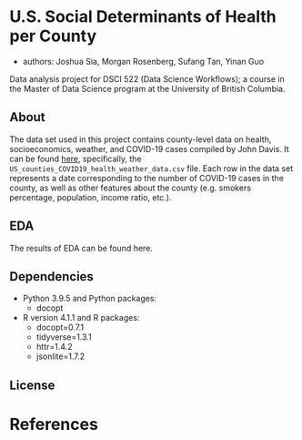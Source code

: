 # U.S. Social Determinants of Health per County

  - authors: Joshua Sia, Morgan Rosenberg, Sufang Tan, Yinan Guo

Data analysis project for DSCI 522 (Data Science Workflows); a
course in the Master of Data Science program at the University of
British Columbia.

## About

The data set used in this project contains county-level data on health, 
socioeconomics, weather, and COVID-19 cases compiled by John Davis. It
can be found [here](https://www.kaggle.com/johnjdavisiv/us-counties-covid19-weather-sociohealth-data),
specifically, the `US_counties_COVID19_health_weather_data.csv` file.
Each row in the data set represents a date corresponding to the number of
COVID-19 cases in the county, as well as other features about the county
(e.g. smokers percentage, population, income ratio, etc.).

## EDA

The results of EDA can be found here.

## Dependencies

  - Python 3.9.5 and Python packages:
      - docopt
  - R version 4.1.1 and R packages:
      - docopt=0.7.1
      - tidyverse=1.3.1
      - httr=1.4.2
      - jsonlite=1.7.2

## License

# References
